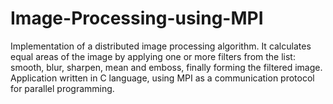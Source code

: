 # Image-Processing-using-MPI
Implementation of a distributed image processing algorithm. It calculates equal areas of the image by applying one or more filters from the list: smooth, blur, sharpen, mean and emboss, finally forming the filtered image. Application written in C language, using MPI as a communication protocol for parallel programming.
